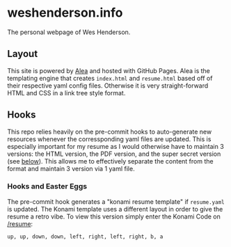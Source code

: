 # weshenderson.info
The personal webpage of Wes Henderson.

## Layout
This site is powered by [Alea](https://github.com/necrux/alea) and hosted with GitHub Pages. Alea is the templating engine that creates `index.html` and `resume.html` based off of their respective yaml config files. Otherwise it is very straight-forward HTML and CSS in a link tree style format.

## Hooks
This repo relies heavily on the pre-commit hooks to auto-generate new resources whenever the corressponding yaml files are updated. This is especially important for my resume as I would otherwise have to maintain 3 versions: the HTML version, the PDF version, and the super secret version (see [below](#hooks-and-easter-eggs)). This allows me to effectively separate the content from the format and maintain 3 version via 1 yaml file.

### Hooks and Easter Eggs

The pre-commit hook generates a "konami resume template" if `resume.yaml` is updated. The Konami template uses a different layout in order to give the resume a retro vibe. To view this version simply enter the Konami Code on [/resume](https://www.weshenderson.info/resume):

```
up, up, down, down, left, right, left, right, b, a
```
